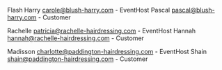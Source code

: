 Flash Harry
carole@blush-harry.com - EventHost 
Pascal pascal@blush-harry.com - Customer

Rachelle
patricia@rachelle-hairdressing.com - EventHost
Hannah hannah@rachelle-hairdressing.com - Customer

Madisson
charlotte@paddington-hairdressing.com - EventHost
Shain shain@paddington-hairdressing.com - Customer